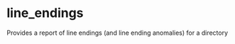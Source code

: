 line_endings
============

Provides a report of line endings (and line ending anomalies) for a directory
